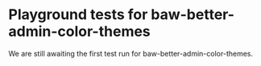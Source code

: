# Playground tests for baw-better-admin-color-themes
We are still awaiting the first test run for baw-better-admin-color-themes.

